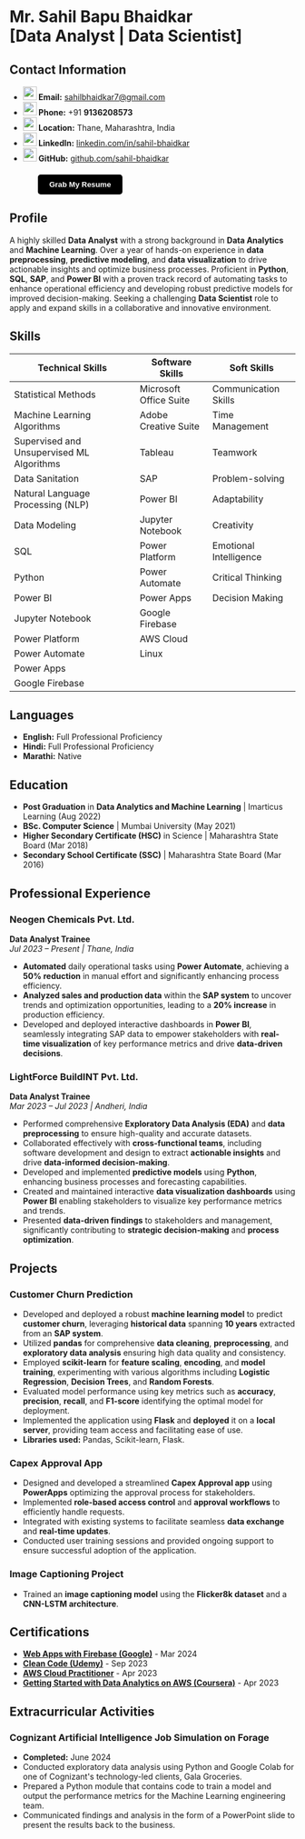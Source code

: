 # Mr. Sahil Bapu Bhaidkar<br>[Data Analyst | Data Scientist]
## Contact Information
- **<img src="https://img.icons8.com/?size=100&id=DW1F1r7XLu9m&format=png&color=000000" width="24" height="24"/> Email:** [sahilbhaidkar7@gmail.com](mailto:sahilbhaidkar7@gmail.com)
- **<img src="https://img.icons8.com/?size=100&id=96668&format=png&color=000000" width="24" height="24"/> Phone:** +91 <b>9136208573</b>
- **<img src="https://img.icons8.com/?size=100&id=0D18hLDbv2qZ&format=png&color=000000" width="24" height="24"/> Location:** Thane, Maharashtra, India
- **<img src="https://img.icons8.com/?size=100&id=TbYB18NajuPX&format=png&color=000000" width="24" height="24"/> LinkedIn:** [linkedin.com/in/sahil-bhaidkar](https://www.linkedin.com/in/sahil-bhaidkar)
- **<img src="https://img.icons8.com/?size=100&id=NmJSSOvL7xYu&format=png&color=000000" width="24" height="24"/> GitHub:** [github.com/sahil-bhaidkar](https://github.com/sahil-bhaidkar)

<a href="https://flowcv.com/resume/0iss5cpans" download="Sahil_Bapu_Bhaidkar_Resume.pdf">
  <button style="padding: 10px 20px; background-color: #000000; color: white; border: none; border-radius: 5px; cursor: pointer; display: flex; align-items: center;margin-top: 20px; margin-left: 50px"><b>Grab My Resume</b>
  </button>
</a>

## Profile
A highly skilled **Data Analyst** with a strong background in **Data Analytics** and **Machine Learning**. Over a year of hands-on experience in **data preprocessing**, **predictive modeling**, and **data visualization** to drive actionable insights and optimize business processes. Proficient in **Python**, **SQL**, **SAP**, and **Power BI** with a proven track record of automating tasks to enhance operational efficiency and developing robust predictive models for improved decision-making. Seeking a challenging **Data Scientist** role to apply and expand skills in a collaborative and innovative environment.

## Skills

| Technical Skills                              | Software Skills            | Soft Skills          |
| --------------------------------------------- | -------------------------- | -------------------- |
| Statistical Methods                           | Microsoft Office Suite     | Communication Skills |
| Machine Learning Algorithms                   | Adobe Creative Suite       | Time Management      |
| Supervised and Unsupervised ML Algorithms     | Tableau                    | Teamwork             |
| Data Sanitation                               | SAP                        | Problem-solving      |
| Natural Language Processing (NLP)             | Power BI                   | Adaptability         |
| Data Modeling                                 | Jupyter Notebook           | Creativity         |
| SQL                                           | Power Platform             | Emotional Intelligence |
| Python                                        | Power Automate             | Critical Thinking |
| Power BI                                      | Power Apps                 | Decision Making    |
| Jupyter Notebook                              | Google Firebase            |                      |
| Power Platform                                | AWS Cloud                  |                      |
| Power Automate                                | Linux                      |                      |
| Power Apps                                    |                            |                      |
| Google Firebase                               |                            |                      |

## Languages
- **English:** Full Professional Proficiency
- **Hindi:** Full Professional Proficiency
- **Marathi:** Native

## Education
- **Post Graduation** in **Data Analytics and Machine Learning** | Imarticus Learning (Aug 2022)
- **BSc. Computer Science** | Mumbai University (May 2021)
- **Higher Secondary Certificate (HSC)** in Science | Maharashtra State Board (Mar 2018)
- **Secondary School Certificate (SSC)** | Maharashtra State Board (Mar 2016)

## Professional Experience

### Neogen Chemicals Pvt. Ltd.
**Data Analyst Trainee**  
*Jul 2023 – Present | Thane, India*
- **Automated** daily operational tasks using **Power Automate**, achieving a **50% reduction** in manual effort and significantly enhancing process efficiency.
- **Analyzed sales and production data** within the **SAP system** to uncover trends and optimization opportunities, leading to a **20% increase** in production efficiency.
- Developed and deployed interactive dashboards in **Power BI**, seamlessly integrating SAP data to empower stakeholders with **real-time visualization** of key performance metrics and drive **data-driven decisions**.

### LightForce BuildINT Pvt. Ltd.
**Data Analyst Trainee**  
*Mar 2023 – Jul 2023 | Andheri, India*
- Performed comprehensive **Exploratory Data Analysis (EDA)** and **data preprocessing** to ensure high-quality and accurate datasets.
- Collaborated effectively with **cross-functional teams**, including software development and design to extract **actionable insights** and drive **data-informed decision-making**.
- Developed and implemented **predictive models** using **Python**, enhancing business processes and forecasting capabilities.
- Created and maintained interactive **data visualization dashboards** using **Power BI** enabling stakeholders to visualize key performance metrics and trends.
- Presented **data-driven findings** to stakeholders and management, significantly contributing to **strategic decision-making** and **process optimization**.

## Projects

### Customer Churn Prediction
- Developed and deployed a robust **machine learning model** to predict **customer churn**, leveraging **historical data** spanning **10 years** extracted from an **SAP system**.
- Utilized **pandas** for comprehensive **data cleaning**, **preprocessing**, and **exploratory data analysis** ensuring high data quality and consistency.
- Employed **scikit-learn** for **feature scaling**, **encoding**, and **model training**, experimenting with various algorithms including **Logistic Regression**, **Decision Trees**, and **Random Forests**.
- Evaluated model performance using key metrics such as **accuracy**, **precision**, **recall**, and **F1-score** identifying the optimal model for deployment.
- Implemented the application using **Flask** and **deployed** it on a **local server**, providing team access and facilitating ease of use.
- **Libraries used:** Pandas, Scikit-learn, Flask.

### Capex Approval App
- Designed and developed a streamlined **Capex Approval app** using **PowerApps** optimizing the approval process for stakeholders.
- Implemented **role-based access control** and **approval workflows** to efficiently handle requests.
- Integrated with existing systems to facilitate seamless **data exchange** and **real-time updates**.
- Conducted user training sessions and provided ongoing support to ensure successful adoption of the application.

### Image Captioning Project
- Trained an **image captioning model** using the **Flicker8k dataset** and a **CNN-LSTM architecture**.

## Certifications
- **[Web Apps with Firebase (Google)](https://developers.google.com/profile/badges/playlists/firebase/web-apps-with-firebase)** - Mar 2024 
- **[Clean Code (Udemy)](https://www.udemy.com/certificate/UC-513da9db-b398-4e96-8bb9-f87e58a29fc0/)** - Sep 2023
- **[AWS Cloud Practitioner](https://www.credly.com/badges/f4686b7f-b718-445e-848d-e3b8e02c29c5)** - Apr 2023
- **[Getting Started with Data Analytics on AWS (Coursera)](https://coursera.org/share/7ba06e72ff4aa5d885f74c9cd226db00)** - Apr 2023

## Extracurricular Activities
### Cognizant Artificial Intelligence Job Simulation on Forage
- **Completed:** June 2024
- Conducted exploratory data analysis using Python and Google Colab for one of Cognizant's technology-led clients, Gala Groceries.
- Prepared a Python module that contains code to train a model and output the performance metrics for the Machine Learning engineering team.
- Communicated findings and analysis in the form of a PowerPoint slide to present the results back to the business.